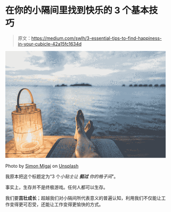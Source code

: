 # 在你的小隔间里找到快乐的 3 个基本技巧

> 原文：<https://medium.com/swlh/3-essential-tips-to-find-happiness-in-your-cubicle-42a15fc1634d>

![](img/3e8e5c0f12166152dd4a94396f5a8800.png)

Photo by [Simon Migaj](https://unsplash.com/photos/b2qszO9C7sw?utm_source=unsplash&utm_medium=referral&utm_content=creditCopyText) on [Unsplash](https://unsplash.com/search/photos/vacation?utm_source=unsplash&utm_medium=referral&utm_content=creditCopyText)

我原本把这个标题定为“3 个*小贴士让* ***挺过*** *你的格子间*”。

事实上，生存并不是终极游戏。任何人都可以生存。

我们要**茁壮成长**；超越我们对小隔间所代表意义的普遍认知，利用我们不仅能让工作变得更可忍受，还能让工作变得更愉快的方式。